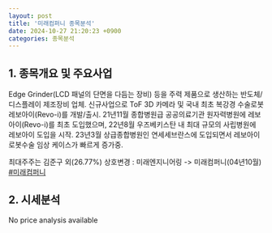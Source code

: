 ```yaml
---
layout: post
title: '미래컴퍼니 종목분석'
date: 2024-10-27 21:20:23 +0900
categories: 종목분석
---
```


## 1. 종목개요 및 주요사업

Edge Grinder(LCD 패널의 단면을 다듬는 장비) 등을 주력 제품으로 생산하는 반도체/디스플레이 제조장비 업체. 신규사업으로 ToF 3D 카메라 및 국내 최초 복강경 수술로봇 레보아이(Revo-i)를 개발/출시. 21년11월 종합병원급 공공의료기관 원자력병원에 레보아이(Revo-i)를 최초 도입했으며, 22년8월 우즈베키스탄 내 최대 규모의 사립병원에 레보아이 도입을 시작. 23년3월 상급종합병원인 연세세브란스에 도입되면서 레보아이 로봇수술 임상 케이스가 빠르게 증가중.

최대주주는 김준구 외(26.77%) 상호변경 : 미래엔지니어링 -> 미래컴퍼니(04년10월)
[#미래컴퍼니](#)

## 2. 시세분석

No price analysis available
